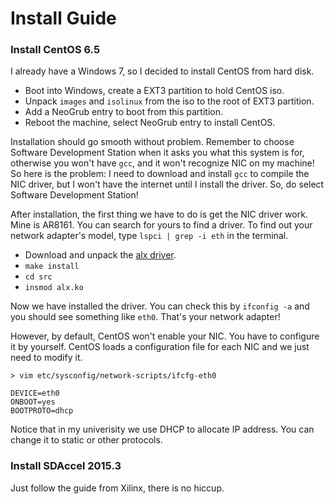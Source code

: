 # Install Guide
### Install CentOS 6.5
I already have a Windows 7, so I decided to install CentOS from hard disk.

- Boot into Windows, create a EXT3 partition to hold CentOS iso.
- Unpack `images` and `isolinux` from the iso to the root of EXT3 partition.
- Add a NeoGrub entry to boot from this partition.
- Reboot the machine, select NeoGrub entry to install CentOS.

Installation should go smooth without problem. Remember to choose Software Development Station when it asks you what this system is for, otherwise you won't have `gcc`, and it won't recognize NIC on my machine! So here is the problem: I need to download and install `gcc` to compile the NIC driver, but I won't have the internet until I install the driver. So, do select Software Development Station!

After installation, the first thing we have to do is get the NIC driver work. Mine is AR8161. You can search for yours to find a driver. To find out your network adapter's model, type `lspci | grep -i eth` in the terminal.

- Download and unpack the [alx driver](http://fichiers.touslesdrivers.com/34178/alx-linux-v2.0.0.6.rar).
- `make install`
- `cd src`
- `insmod alx.ko`

Now we have installed the driver. You can check this by `ifconfig -a` and you should see something like `eth0`. That's your network adapter!

However, by default, CentOS won't enable your NIC. You have to configure it by yourself. CentOS loads a configuration file for each NIC and we just need to modify it.

```
> vim etc/sysconfig/network-scripts/ifcfg-eth0

DEVICE=eth0
ONBOOT=yes
BOOTPROTO=dhcp
```

Notice that in my univerisity we use DHCP to allocate IP address. You can change it to static or other protocols.

### Install SDAccel 2015.3
Just follow the guide from Xilinx, there is no hiccup.
